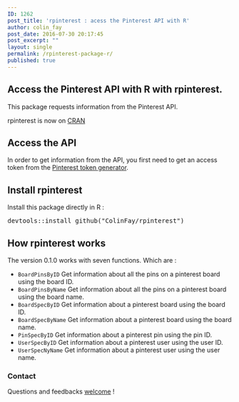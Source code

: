 ```yaml
---
ID: 1262
post_title: 'rpinterest : acess the Pinterest API with R'
author: colin_fay
post_date: 2016-07-30 20:17:45
post_excerpt: ""
layout: single
permalink: /rpinterest-package-r/
published: true
---
```

<h2>Access the Pinterest API with R with rpinterest. <!--more--></h2>
This package requests information from the Pinterest API.

rpinterest is now on <a href="https://cran.r-project.org/web/packages/rpinterest/index.html">CRAN</a>
<h2>Access the API</h2>
In order to get information from the API, you first need to get an access token from the <a href="https://developers.pinterest.com/tools/access_token/">Pinterest token generator</a>.
<h2>Install rpinterest</h2>
Install this package directly in R :
<div class="highlight highlight-source-r">
<pre><span class="pl-e">devtools</span><span class="pl-k">::</span>install_github(<span class="pl-s"><span class="pl-pds">"</span>ColinFay/rpinterest<span class="pl-pds">"</span></span>)</pre>
</div>
<h2>How rpinterest works</h2>
The version 0.1.0 works with seven functions. Which are :
<ul>
 	<li><code>BoardPinsByID</code> Get information about all the pins on a pinterest board using the board ID.</li>
 	<li><code>BoardPinsByName</code> Get information about all the pins on a pinterest board using the board name.</li>
 	<li><code>BoardSpecByID</code> Get information about a pinterest board using the board ID.</li>
 	<li><code>BoardSpecByName</code> Get information about a pinterest board using the board name.</li>
 	<li><code>PinSpecByID</code> Get information about a pinterest pin using the pin ID.</li>
 	<li><code>UserSpecByID</code> Get information about a pinterest user using the user ID.</li>
 	<li><code>UserSpecNyName</code> Get information about a pinterest user using the user name.</li>
</ul>
<h3>Contact</h3>
Questions and feedbacks <a href="mailto:contact@colinfay.me">welcome</a> !
